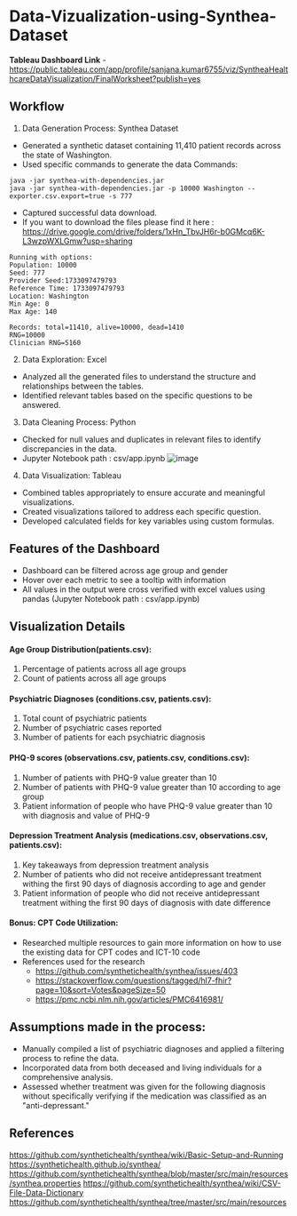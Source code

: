 # Data-Vizualization-using-Synthea-Dataset
**Tableau Dashboard Link** - https://public.tableau.com/app/profile/sanjana.kumar6755/viz/SyntheaHealthcareDataVisualization/FinalWorksheet?publish=yes
## Workflow 
1)  Data Generation Process: Synthea Dataset
- Generated a synthetic dataset containing 11,410 patient records across the state of Washington.
- Used specific commands to generate the data
Commands:  
```
java -jar synthea-with-dependencies.jar  
java -jar synthea-with-dependencies.jar -p 10000 Washington --exporter.csv.export=true -s 777
```
- Captured successful data download.
- If you want to download the files please find it here : https://drive.google.com/drive/folders/1xHn_TbvJH6r-b0GMcq6K-L3wzpWXLGmw?usp=sharing
```
Running with options:
Population: 10000
Seed: 777
Provider Seed:1733097479793
Reference Time: 1733097479793
Location: Washington
Min Age: 0
Max Age: 140

Records: total=11410, alive=10000, dead=1410
RNG=10000
Clinician RNG=5160
```
2)  Data Exploration: Excel
- Analyzed all the generated files to understand the structure and relationships between the tables.
- Identified relevant tables based on the specific questions to be answered.
3)  Data Cleaning Process: Python
-	Checked for null values and duplicates in relevant files to identify discrepancies in the data.
-	Jupyter Notebook path : csv/app.ipynb
![image](https://github.com/user-attachments/assets/4c015421-894a-406e-97f6-7d4b43fa4471)
4) Data Visualization: Tableau
- Combined tables appropriately to ensure accurate and meaningful visualizations.
- Created visualizations tailored to address each specific question.
- Developed calculated fields for key variables using custom formulas.
  
## Features of the Dashboard
- Dashboard can be filtered across age group and gender
- Hover over each metric to see a tooltip with information
- All values in the output were cross verified with excel values using pandas (Jupyter Notebook path : csv/app.ipynb)

## Visualization Details

#### Age Group Distribution(patients.csv):  
1.	Percentage of patients across all age groups
2.	Count of patients across all age groups
      
#### Psychiatric Diagnoses (conditions.csv, patients.csv):  
1.	Total count of psychiatric patients
2.	Number of psychiatric cases reported
3.	Number of patients for each psychiatric diagnosis
   
#### PHQ-9 scores (observations.csv, patients.csv, conditions.csv):
1.	Number of patients with PHQ-9 value greater than 10
2.	Number of patients with PHQ-9 value greater than 10 according to age group
3.	Patient information of people who have PHQ-9 value greater than 10 with diagnosis and value of PHQ-9 
#### Depression Treatment Analysis (medications.csv, observations.csv, patients.csv):
1.	Key takeaways from depression treatment analysis
2.	Number of patients who did not receive antidepressant treatment withing the first 90 days of diagnosis according to age and gender
3.	Patient information of people who did not receive antidepressant treatment withing the first 90 days of diagnosis with date difference
#### Bonus: CPT Code Utilization:
- Researched multiple resources to gain more information on how to use the existing data for CPT codes and ICT-10 code
- References used for the research
  - https://github.com/synthetichealth/synthea/issues/403
  - https://stackoverflow.com/questions/tagged/hl7-fhir?page=10&sort=Votes&pageSize=50
  - https://pmc.ncbi.nlm.nih.gov/articles/PMC6416981/
    
## Assumptions made in the process:
- Manually compiled a list of psychiatric diagnoses and applied a filtering process to refine the data.
- Incorporated data from both deceased and living individuals for a comprehensive analysis.
- Assessed whether treatment was given for the following diagnosis without specifically verifying if the medication was classified as an "anti-depressant."

## References 
https://github.com/synthetichealth/synthea/wiki/Basic-Setup-and-Running
https://synthetichealth.github.io/synthea/
https://github.com/synthetichealth/synthea/blob/master/src/main/resources/synthea.properties
https://github.com/synthetichealth/synthea/wiki/CSV-File-Data-Dictionary
https://github.com/synthetichealth/synthea/tree/master/src/main/resources

